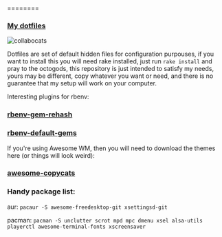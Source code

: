 ========

### [My dotfiles](https://github.com/kainlite/dotfiles)

![collabocats](http://octodex.github.com/images/collabocats.jpg)

Dotfiles are set of default hidden files for configuration purpouses,
if you want to install this you will need rake installed,
just run `rake install` and pray to the octogods, this repository
is just intended to satisfy my needs, yours may be different, copy whatever you want or need,
and there is no guarantee that my setup will work on your computer.

Interesting plugins for rbenv:
### [rbenv-gem-rehash](https://github.com/sstephenson/rbenv-gem-rehash)
### [rbenv-default-gems](https://github.com/sstephenson/rbenv-default-gems)

If you're using Awesome WM, then you will need to download the themes here (or things will look weird):
### [awesome-copycats](https://github.com/lcpz/awesome-copycats)

### Handy package list:
aur: `pacaur -S awesome-freedesktop-git xsettingsd-git`

pacman: `pacman -S unclutter scrot mpd mpc dmenu xsel alsa-utils playerctl awesome-terminal-fonts xscreensaver`
